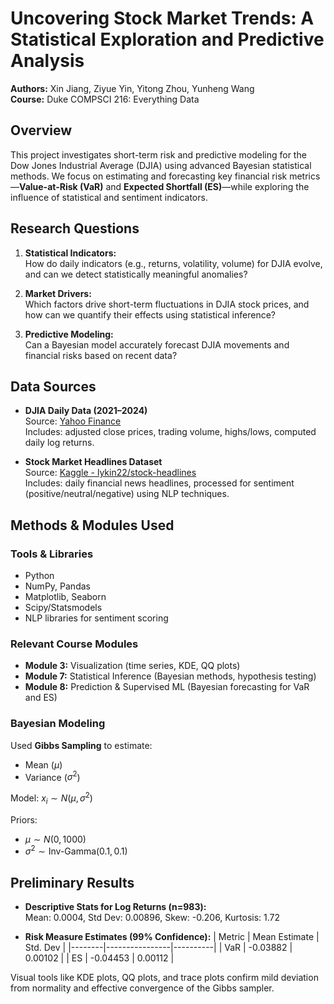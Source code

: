 # Uncovering Stock Market Trends: A Statistical Exploration and Predictive Analysis

**Authors:** Xin Jiang, Ziyue Yin, Yitong Zhou, Yunheng Wang \
**Course:** Duke COMPSCI 216: Everything Data

## Overview

This project investigates short-term risk and predictive modeling for the Dow Jones Industrial Average (DJIA) using advanced Bayesian statistical methods. We focus on estimating and forecasting key financial risk metrics—**Value-at-Risk (VaR)** and **Expected Shortfall (ES)**—while exploring the influence of statistical and sentiment indicators.

## Research Questions

1. **Statistical Indicators:**  
   How do daily indicators (e.g., returns, volatility, volume) for DJIA evolve, and can we detect statistically meaningful anomalies?

2. **Market Drivers:**  
   Which factors drive short-term fluctuations in DJIA stock prices, and how can we quantify their effects using statistical inference?

3. **Predictive Modeling:**  
   Can a Bayesian model accurately forecast DJIA movements and financial risks based on recent data?

## Data Sources

- **DJIA Daily Data (2021–2024)**  
  Source: [Yahoo Finance](https://finance.yahoo.com/quote/%5EDJI/history/)  
  Includes: adjusted close prices, trading volume, highs/lows, computed daily log returns.

- **Stock Market Headlines Dataset**  
  Source: [Kaggle - lykin22/stock-headlines](https://www.kaggle.com/datasets/lykin22/stock-headlines)  
  Includes: daily financial news headlines, processed for sentiment (positive/neutral/negative) using NLP techniques.

## Methods & Modules Used

### Tools & Libraries
- Python
- NumPy, Pandas
- Matplotlib, Seaborn
- Scipy/Statsmodels
- NLP libraries for sentiment scoring

### Relevant Course Modules
- **Module 3:** Visualization (time series, KDE, QQ plots)
- **Module 7:** Statistical Inference (Bayesian methods, hypothesis testing)
- **Module 8:** Prediction & Supervised ML (Bayesian forecasting for VaR and ES)

### Bayesian Modeling
Used **Gibbs Sampling** to estimate:
- Mean ($\mu$)
- Variance ($\sigma^{2}$)

Model: $x_i \sim N(\mu, \sigma^2)$

Priors:  
- $\mu \sim N(0, 1000)$
- $\sigma^2 \sim \text{Inv-Gamma}(0.1, 0.1)$

## Preliminary Results

- **Descriptive Stats for Log Returns (n=983):**  
  Mean: 0.0004, Std Dev: 0.00896, Skew: -0.206, Kurtosis: 1.72

- **Risk Measure Estimates (99% Confidence):**
  | Metric | Mean Estimate | Std. Dev |
  |--------|----------------|----------|
  | VaR    | -0.03882       | 0.00102  |
  | ES     | -0.04453       | 0.00112  |

Visual tools like KDE plots, QQ plots, and trace plots confirm mild deviation from normality and effective convergence of the Gibbs sampler.
